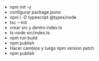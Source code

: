- npm init -y
- configurar package.jsono
- npm i -D typescript @types/node
- tsc --init
- crear src y dentro index.ts
- ts-node src/index.ts
- npm run build
- npm publish
- Hacer cambios y luego npm version patch
- npm publish
